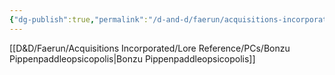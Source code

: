 ```yaml
---
{"dg-publish":true,"permalink":"/d-and-d/faerun/acquisitions-incorporated/player-viewable/franchise-management/main-office-contracts/onboarding-packets/secretarian/"}
---
```


[[D&D/Faerun/Acquisitions Incorporated/Lore Reference/PCs/Bonzu Pippenpaddleopsicopolis\|Bonzu Pippenpaddleopsicopolis]]